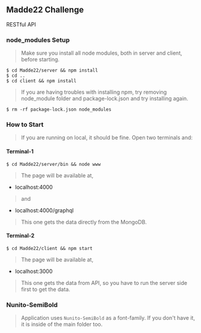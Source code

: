 ## Madde22 Challenge
RESTful API

### node_modules Setup
>Make sure you install all node modules, both in server and client, before starting.

```
$ cd Madde22/server && npm install
$ cd ..
$ cd client && npm install
```

>If you are having troubles with installing npm, try removing node_module folder and package-lock.json and try installing again. 

```
$ rm -rf package-lock.json node_modules
```

### How to Start
>If you are running on local, it should be fine. Open two terminals and:

#### Terminal-1
```
$ cd Madde22/server/bin && node www
```
>The page will be available at,
  - localhost:4000 
>and 
  - localhost:4000/graphql
>This one gets the data directly from the MongoDB.

#### Terminal-2
```
$ cd Madde22/client && npm start
```
>The page will be available at,
  - localhost:3000
>This one gets the data from API, so you have to run the server side first to get the data.

### Nunito-SemiBold
> Application uses `Nunito-SemiBold` as a font-family. If you don't have it, it is inside of the main folder too.
